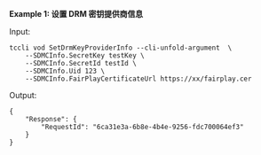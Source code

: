 **Example 1: 设置 DRM 密钥提供商信息**



Input: 

```
tccli vod SetDrmKeyProviderInfo --cli-unfold-argument  \
    --SDMCInfo.SecretKey testKey \
    --SDMCInfo.SecretId testId \
    --SDMCInfo.Uid 123 \
    --SDMCInfo.FairPlayCertificateUrl https://xx/fairplay.cer
```

Output: 
```
{
    "Response": {
        "RequestId": "6ca31e3a-6b8e-4b4e-9256-fdc700064ef3"
    }
}
```

